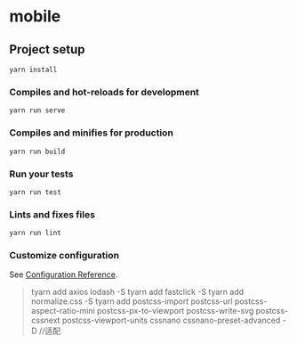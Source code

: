 # mobile

## Project setup
```
yarn install
```

### Compiles and hot-reloads for development
```
yarn run serve
```

### Compiles and minifies for production
```
yarn run build
```

### Run your tests
```
yarn run test
```

### Lints and fixes files
```
yarn run lint
```

### Customize configuration
See [Configuration Reference](https://cli.vuejs.org/config/).

>tyarn add axios lodash -S
>tyarn add fastclick -S
>tyarn add normalize.css -S
>tyarn add postcss-import postcss-url postcss-aspect-ratio-mini postcss-px-to-viewport postcss-write-svg postcss-cssnext postcss-viewport-units cssnano cssnano-preset-advanced -D   //适配
